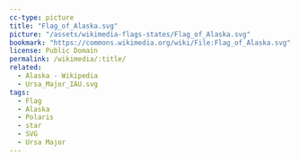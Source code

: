 ```yaml
---
cc-type: picture
title: "Flag_of_Alaska.svg"
picture: "/assets/wikimedia-flags-states/Flag_of_Alaska.svg"
bookmark: "https://commons.wikimedia.org/wiki/File:Flag_of_Alaska.svg"
license: Public Domain
permalink: /wikimedia/:title/
related:
  - Alaska - Wikipedia
  - Ursa_Major_IAU.svg
tags:
  - Flag
  - Alaska
  - Polaris
  - star
  - SVG
  - Ursa Major
---
```

